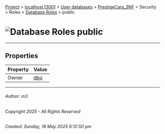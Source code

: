 #### 

[Project](../../../../../../index.md) > [localhost,13001](../../../../../index.md) > [User databases](../../../../index.md) > [PrestigeCars_3NF](../../../index.md) > Security > Roles > [Database Roles](Database_Roles.md) > public

# ![Database Roles](../../../../../../Images/Role_Database32.png) public

---

## <a name="#properties"></a>Properties

| Property | Value |
|---|---|
| Owner | [dbo](../../Users/_dbo.md) |


---

###### Author:  m3

###### Copyright 2025 - All Rights Reserved

###### Created: Sunday, 18 May 2025 6:12:50 pm

